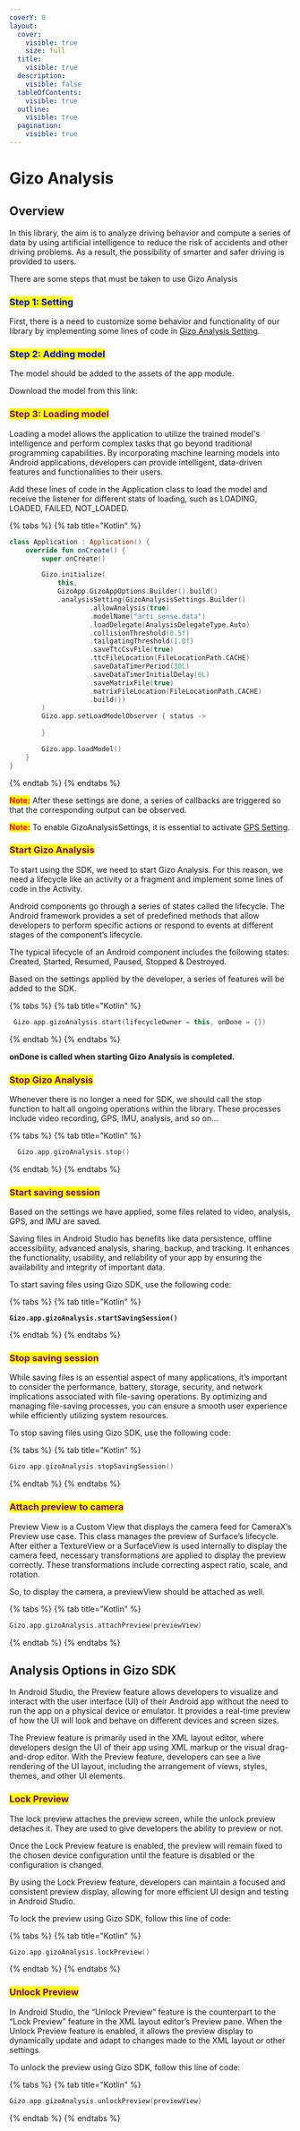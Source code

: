 ```yaml
---
coverY: 0
layout:
  cover:
    visible: true
    size: full
  title:
    visible: true
  description:
    visible: false
  tableOfContents:
    visible: true
  outline:
    visible: true
  pagination:
    visible: true
---
```


# Gizo Analysis

## Overview

In this library, the aim is to analyze driving behavior and compute a series of data by using artificial intelligence to reduce the risk of accidents and other driving problems. As a result, the possibility of smarter and safer driving is provided to users.



There are some steps that must be taken to use Gizo Analysis

### <mark style="color:blue;">Step 1: Setting</mark>

First, there is a need to customize some behavior and functionality of our library by implementing some lines of code in [Gizo Analysis Setting](app-options-setting/gizoanalysissettings.md).

### <mark style="color:blue;">Step 2: Adding model</mark>

The model should be added to the assets of the app module.

Download the model from this link:&#x20;



### <mark style="color:purple;">Step 3: Loading model</mark>

Loading a model allows the application to utilize the trained model's intelligence and perform complex tasks that go beyond traditional programming capabilities. By incorporating machine learning models into Android applications, developers can provide intelligent, data-driven features and functionalities to their users.

Add these lines of code in the Application class to load the model and receive the listener for different stats of loading, such as LOADING, LOADED, FAILED, NOT\_LOADED.

{% tabs %}
{% tab title="Kotlin" %}
```kotlin
class Application : Application() {
    override fun onCreate() {
        super.onCreate()

        Gizo.initialize(
            this,
            GizoApp.GizoAppOptions.Builder().build()
            .analysisSetting(GizoAnalysisSettings.Builder()
                    .allowAnalysis(true)
                    .modelName("arti_sense.data")
                    .loadDelegate(AnalysisDelegateType.Auto)
                    .collisionThreshold(0.5f)
                    .tailgatingThreshold(1.0f)
                    .saveTtcCsvFile(true)
                    .ttcFileLocation(FileLocationPath.CACHE)
                    .saveDataTimerPeriod(30L)
                    .saveDataTimerInitialDelay(0L)
                    .saveMatrixFile(true)
                    .matrixFileLocation(FileLocationPath.CACHE)
                    .build())
        )
        Gizo.app.setLoadModelObserver { status ->
            
        }

        Gizo.app.loadModel()
    }
}
```
{% endtab %}
{% endtabs %}

<mark style="color:red;">**Note:**</mark> After these settings are done, a series of callbacks are triggered so that the corresponding output can be observed.

<mark style="color:red;">**Note:**</mark> To enable GizoAnalysisSettings, it is essential to activate [GPS Setting](app-options-setting/gizogpssetting.md).&#x20;





### <mark style="color:purple;">Start Gizo Analysis</mark>

To start using the SDK, we need to start Gizo Analysis. For this reason, we need a lifecycle like an activity or a fragment and implement some lines of code in the Activity.

Android components go through a series of states called the lifecycle. The Android framework provides a set of predefined methods that allow developers to perform specific actions or respond to events at different stages of the component’s lifecycle.

The typical lifecycle of an Android component includes the following states: Created, Started, Resumed, Paused, Stopped & Destroyed.

Based on the settings applied by the developer, a series of features will be added to the SDK.

{% tabs %}
{% tab title="Kotlin" %}
```kotlin
 Gizo.app.gizoAnalysis.start(lifecycleOwner = this, onDone = {})
```
{% endtab %}
{% endtabs %}

**onDone is called when starting Gizo Analysis is completed.**

###

### <mark style="color:purple;">Stop Gizo Analysis</mark>

Whenever there is no longer a need for SDK, we should call the stop function to halt all ongoing operations within the library. These processes include video recording, GPS, IMU, analysis, and so on…&#x20;

{% tabs %}
{% tab title="Kotlin" %}
```kotlin
  Gizo.app.gizoAnalysis.stop()
```
{% endtab %}
{% endtabs %}

###

### <mark style="color:purple;">Start saving session</mark>

Based on the settings we have applied, some files related to video, analysis, GPS, and IMU are saved.

Saving files in Android Studio has benefits like data persistence, offline accessibility, advanced analysis, sharing, backup, and tracking. It enhances the functionality, usability, and reliability of your app by ensuring the availability and integrity of important data.

To start saving files using Gizo SDK, use the following code:

{% tabs %}
{% tab title="Kotlin" %}
<pre class="language-kotlin"><code class="lang-kotlin"><strong>Gizo.app.gizoAnalysis.startSavingSession() 
</strong></code></pre>
{% endtab %}
{% endtabs %}

###

### <mark style="color:purple;">Stop saving session</mark>

While saving files is an essential aspect of many applications, it’s important to consider the performance, battery, storage, security, and network implications associated with file-saving operations. By optimizing and managing file-saving processes, you can ensure a smooth user experience while efficiently utilizing system resources.

To stop saving files using Gizo SDK, use the following code:

{% tabs %}
{% tab title="Kotlin" %}
```kotlin
Gizo.app.gizoAnalysis.stopSavingSession()
```
{% endtab %}
{% endtabs %}

###

### <mark style="color:purple;">Attach preview to camera</mark>

Preview View is a Custom View that displays the camera feed for CameraX’s Preview use case. This class manages the preview of Surface’s lifecycle. After either a TextureView or a SurfaceView is used internally to display the camera feed, necessary transformations are applied to display the preview correctly. These transformations include correcting aspect ratio, scale, and rotation.

So, to display the camera, a previewView should be attached as well.

{% tabs %}
{% tab title="Kotlin" %}
```kotlin
Gizo.app.gizoAnalysis.attachPreview(previewView)
```
{% endtab %}
{% endtabs %}

##

## Analysis Options in Gizo SDK

In Android Studio, the Preview feature allows developers to visualize and interact with the user interface (UI) of their Android app without the need to run the app on a physical device or emulator. It provides a real-time preview of how the UI will look and behave on different devices and screen sizes.

The Preview feature is primarily used in the XML layout editor, where developers design the UI of their app using XML markup or the visual drag-and-drop editor. With the Preview feature, developers can see a live rendering of the UI layout, including the arrangement of views, styles, themes, and other UI elements.



### <mark style="color:purple;">Lock Preview</mark>

The lock preview attaches the preview screen, while the unlock preview detaches it. They are used to give developers the ability to preview or not.

Once the Lock Preview feature is enabled, the preview will remain fixed to the chosen device configuration until the feature is disabled or the configuration is changed.

By using the Lock Preview feature, developers can maintain a focused and consistent preview display, allowing for more efficient UI design and testing in Android Studio.

To lock the preview using Gizo SDK, follow this line of code:

{% tabs %}
{% tab title="Kotlin" %}
```kotlin
Gizo.app.gizoAnalysis.lockPreview()
```
{% endtab %}
{% endtabs %}



### <mark style="color:purple;">Unlock Preview</mark>

In Android Studio, the “Unlock Preview” feature is the counterpart to the “Lock Preview” feature in the XML layout editor’s Preview pane. When the Unlock Preview feature is enabled, it allows the preview display to dynamically update and adapt to changes made to the XML layout or other settings.

To unlock the preview using Gizo SDK, follow this line of code:

{% tabs %}
{% tab title="Kotlin" %}
```kotlin
Gizo.app.gizoAnalysis.unlockPreview(previewView)
```
{% endtab %}
{% endtabs %}





